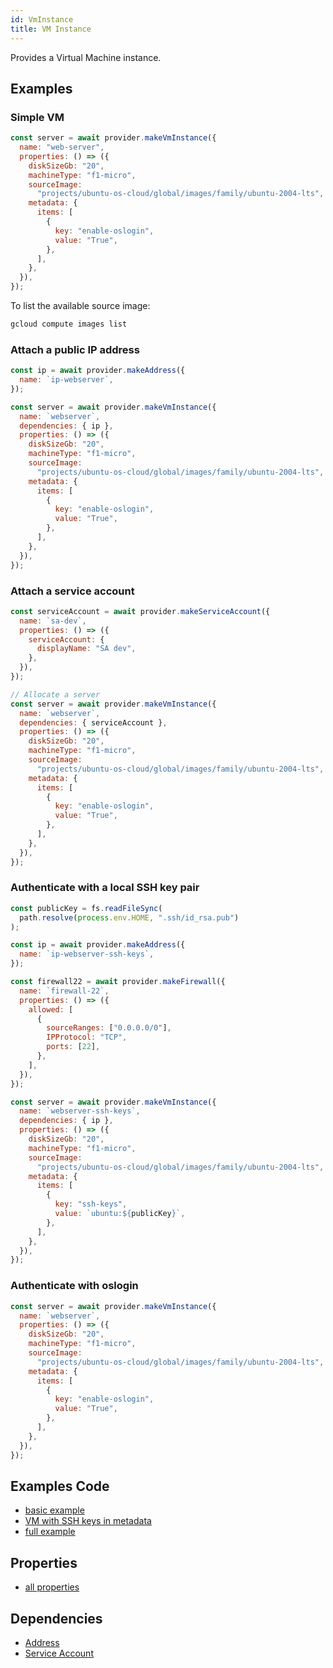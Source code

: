 ```yaml
---
id: VmInstance
title: VM Instance
---
```


Provides a Virtual Machine instance.

## Examples

### Simple VM

```js
const server = await provider.makeVmInstance({
  name: "web-server",
  properties: () => ({
    diskSizeGb: "20",
    machineType: "f1-micro",
    sourceImage:
      "projects/ubuntu-os-cloud/global/images/family/ubuntu-2004-lts",
    metadata: {
      items: [
        {
          key: "enable-oslogin",
          value: "True",
        },
      ],
    },
  }),
});
```

To list the available source image:

```sh
gcloud compute images list
```

### Attach a public IP address

```js
const ip = await provider.makeAddress({
  name: `ip-webserver`,
});

const server = await provider.makeVmInstance({
  name: `webserver`,
  dependencies: { ip },
  properties: () => ({
    diskSizeGb: "20",
    machineType: "f1-micro",
    sourceImage:
      "projects/ubuntu-os-cloud/global/images/family/ubuntu-2004-lts",
    metadata: {
      items: [
        {
          key: "enable-oslogin",
          value: "True",
        },
      ],
    },
  }),
});
```

### Attach a service account

```js
const serviceAccount = await provider.makeServiceAccount({
  name: `sa-dev`,
  properties: () => ({
    serviceAccount: {
      displayName: "SA dev",
    },
  }),
});

// Allocate a server
const server = await provider.makeVmInstance({
  name: `webserver`,
  dependencies: { serviceAccount },
  properties: () => ({
    diskSizeGb: "20",
    machineType: "f1-micro",
    sourceImage:
      "projects/ubuntu-os-cloud/global/images/family/ubuntu-2004-lts",
    metadata: {
      items: [
        {
          key: "enable-oslogin",
          value: "True",
        },
      ],
    },
  }),
});
```

### Authenticate with a local SSH key pair

```js
const publicKey = fs.readFileSync(
  path.resolve(process.env.HOME, ".ssh/id_rsa.pub")
);

const ip = await provider.makeAddress({
  name: `ip-webserver-ssh-keys`,
});

const firewall22 = await provider.makeFirewall({
  name: `firewall-22`,
  properties: () => ({
    allowed: [
      {
        sourceRanges: ["0.0.0.0/0"],
        IPProtocol: "TCP",
        ports: [22],
      },
    ],
  }),
});

const server = await provider.makeVmInstance({
  name: `webserver-ssh-keys`,
  dependencies: { ip },
  properties: () => ({
    diskSizeGb: "20",
    machineType: "f1-micro",
    sourceImage:
      "projects/ubuntu-os-cloud/global/images/family/ubuntu-2004-lts",
    metadata: {
      items: [
        {
          key: "ssh-keys",
          value: `ubuntu:${publicKey}`,
        },
      ],
    },
  }),
});
```

### Authenticate with oslogin

```js
const server = await provider.makeVmInstance({
  name: `webserver`,
  properties: () => ({
    diskSizeGb: "20",
    machineType: "f1-micro",
    sourceImage:
      "projects/ubuntu-os-cloud/global/images/family/ubuntu-2004-lts",
    metadata: {
      items: [
        {
          key: "enable-oslogin",
          value: "True",
        },
      ],
    },
  }),
});
```

## Examples Code

- [basic example](https://github.com/grucloud/grucloud/blob/main/examples/google/vm/iac.js#L9)
- [VM with SSH keys in metadata](https://github.com/grucloud/grucloud/blob/main/examples/google/vm-ssh-keys/iac.js#L9)
- [full example](https://github.com/grucloud/grucloud/blob/main/examples/google/vm-network/iac.js#L9)

## Properties

- [all properties](https://cloud.google.com/compute/docs/reference/rest/v1/instances/insert#request-body)

## Dependencies

- [Address](./Address)
- [Service Account](../IAM/ServiceAccount)

